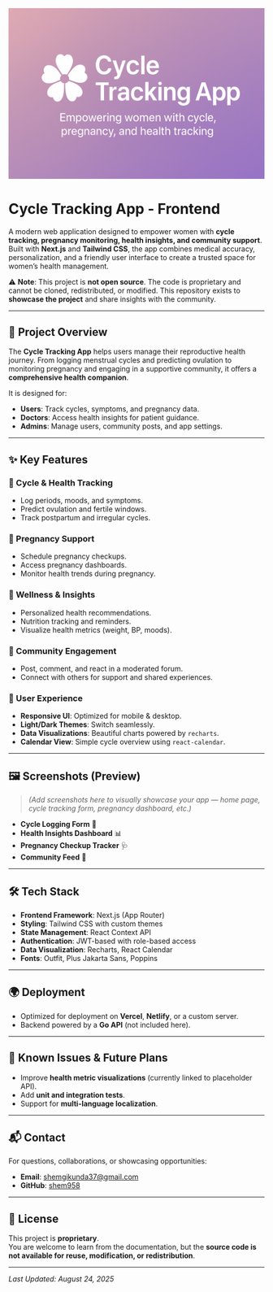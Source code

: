 <p align="center">
  <img src="assets/banner.png" alt="Cycle Tracking App Banner" width="800">
</p>

# Cycle Tracking App - Frontend

A modern web application designed to empower women with **cycle tracking, pregnancy monitoring, health insights, and community support**. Built with **Next.js** and **Tailwind CSS**, the app combines medical accuracy, personalization, and a friendly user interface to create a trusted space for women’s health management.  

⚠️ **Note**: This project is **not open source**. The code is proprietary and cannot be cloned, redistributed, or modified. This repository exists to **showcase the project** and share insights with the community.  

---

## 🌸 Project Overview

The **Cycle Tracking App** helps users manage their reproductive health journey. From logging menstrual cycles and predicting ovulation to monitoring pregnancy and engaging in a supportive community, it offers a **comprehensive health companion**.  

It is designed for:  
- **Users**: Track cycles, symptoms, and pregnancy data.  
- **Doctors**: Access health insights for patient guidance.  
- **Admins**: Manage users, community posts, and app settings.  

---

## ✨ Key Features

### 🌙 Cycle & Health Tracking
- Log periods, moods, and symptoms.  
- Predict ovulation and fertile windows.  
- Track postpartum and irregular cycles.  

### 🤰 Pregnancy Support
- Schedule pregnancy checkups.  
- Access pregnancy dashboards.  
- Monitor health trends during pregnancy.  

### 🧘 Wellness & Insights
- Personalized health recommendations.  
- Nutrition tracking and reminders.  
- Visualize health metrics (weight, BP, moods).  

### 💬 Community Engagement
- Post, comment, and react in a moderated forum.  
- Connect with others for support and shared experiences.  

### 🎨 User Experience
- **Responsive UI**: Optimized for mobile & desktop.  
- **Light/Dark Themes**: Switch seamlessly.  
- **Data Visualizations**: Beautiful charts powered by `recharts`.  
- **Calendar View**: Simple cycle overview using `react-calendar`.  

---

## 🖼️ Screenshots (Preview)

> _(Add screenshots here to visually showcase your app — home page, cycle tracking form, pregnancy dashboard, etc.)_  

- **Cycle Logging Form** 📝  
- **Health Insights Dashboard** 📊  
- **Pregnancy Checkup Tracker** 🩺  
- **Community Feed** 💬  

---

## 🛠️ Tech Stack

- **Frontend Framework**: Next.js (App Router)  
- **Styling**: Tailwind CSS with custom themes  
- **State Management**: React Context API  
- **Authentication**: JWT-based with role-based access  
- **Data Visualization**: Recharts, React Calendar  
- **Fonts**: Outfit, Plus Jakarta Sans, Poppins  

---

## 🌍 Deployment

- Optimized for deployment on **Vercel**, **Netlify**, or a custom server.  
- Backend powered by a **Go API** (not included here).  

---

## 🚧 Known Issues & Future Plans

- Improve **health metric visualizations** (currently linked to placeholder API).  
- Add **unit and integration tests**.  
- Support for **multi-language localization**.  

---

## 📬 Contact

For questions, collaborations, or showcasing opportunities:  

- **Email**: [shemgikunda37@gmail.com](mailto:shemgikunda37@gmail.com)  
- **GitHub**: [shem958](https://github.com/shem958)  

---

## 📜 License

This project is **proprietary**.  
You are welcome to learn from the documentation, but the **source code is not available for reuse, modification, or redistribution**.  

---

*Last Updated: August 24, 2025*
